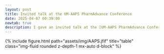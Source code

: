 ```yaml
---
layout: post
title: Invited talk at the UM-AAPS PharmAdvance Conference
date: 2025-04-07 00:39:00
newtab: true
description: I gave an invited talk at the [UM-AAPS PharmAdvance Conference](https://olemiss.edu/pharmaceutics/pharmadvance/) about my recent thesis research project focused on drug nanoparticles.
---
```

{% include figure.html path="assets/img/AAPS.jfif" title="table" class="img-fluid rounded z-depth-1 mx-auto d-block" %}
